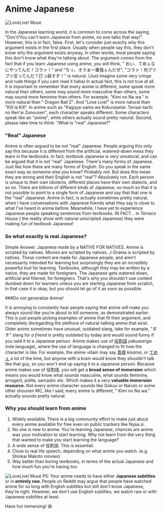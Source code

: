# Anime Japanese

![LoveLive! Muse](img/muse1_crop.jpg)

In the Japanese learning world, it is common to come across the saying, "Don't/You can't learn Japanese from anime, no
one talks that way!". However, this is in fact, false.
First, let's consider just exactly why this argument exists in the first place.
Usually when people say this, they don't know why the argument exists anyway, in other words, most people saying this
don't know what they're talking about.
The argument comes from the fact that if you learn Japanese using anime, you will think, "
おい、てめぇなにやってんだ！コラァ！" and "ちっ、オラぁ一番強ぇんだぜ", "コラァ！何ブツブツ言ってんだ？打っ殺すぞ！" is
natural. (Just imagine some very cringe and rude things if you cant read it haha)
In actual fact, this is not true at all.
It is important to remember that every anime is different, some speak more natural than others, some may sound more
masculine than others, some may sound more feminine than others. For example, "Kimi no Na wa." is more natural than "
Dragon Ball Z".
And "Love Live!" is more natural than "Kill la Kill".
In anime such as "Kaguya-sama wa Kokurasetai: Tensai-tachi no Ren'ai Zunousen", each character speaks different. Some
characters speak like an "anime", while others actually sound pretty natural.
Second, please take time to think: "What is "real" Japanese?"

### "Real" Japanese

Anime is often argued to be not "real" Japanese. People arguing this only say this because it is different from the
artificial, watered-down mess they learn in the textbooks. In fact, textbook Japanese is very unnatural, and can be
argued that it is not "real" Japanese.
There's many forms of Japanese. Just like how there are many forms of English. Do you speak in the same exact way as
someone else you know? Probably not. But does this mean they are wrong and their English is not "real"? Absolutely not.
Each person is unique to their own idiolects, different places have their own dialects, and so on. There are billions of
different kinds of Japanese, so much so that it is not possible to point to a single form of Japanese and say that that
one is the "real" Japanese.
Anime in fact, is actually sometimes pretty natural, when I have conversations with Japanese friends what they say is
close to what I've heard in anime before.
Meanwhile, I have yet to experience Japanese people speaking sentences from textbooks. IN FACT... in *Terrace House* (
the reality show with natural unscripted Japanese) they were making fun of textbook Japanese!

### So what exactly is real Japanese?

Simple Answer. Japanese made by a NATIVE FOR NATIVES. Anime is scripted by natives. Movies are scripted by natives.
J-Drama is scripted by natives. These content are made for Japanese people, and aren't necessarily intended for learning
but surprisingly they are an incredibly powerful tool for learning.
Textbooks, although they may be written by a native, they are made for foreigners. The Japanese gets watered down,
artificial and filtered, for foreigners. That's why you shouldn't use content dumbed down for learners unless you are
starting Japanese from scratch, in that case it is okay, but you should let go of it as soon as possible.

###Do not generalize Anime!

It is annoying to constantly hear people saying that anime will make you always sound like you're about to kill someone,
as demonstrated earlier. This is just people picking examples of anime that fit their argument, and completely
disregarding the plethora of natural-talking anime that exist.
Older anime sometimes have unusual, outdated slang, take for example, "ダチ" slang for *a friend* is pretty outdated by
today and would sound funny if you said it to a Japanese person.
Anime makes use of [役割語](https://en.wikipedia.org/wiki/Yakuwarigo) *yakuwarigo* (role language), where the use of
language is changed to fit how the character is like. For example, the anime villain may
say [貴様](https://jisho.org/word/%E8%B2%B4%E6%A7%98) *kisama*,
or [てめぇ](https://jisho.org/search/%E3%81%A6%E3%82%81%E3%81%87%20%23sentences) a lot of the time, but anyone with a
brain would know they shouldn't talk like that guy, so you won't end up saying it to a Japanese person.
Because anime makes use of 役割語, you will get a **broad sense of immersion** which means you would know what sounds
masculine, what sounds feminine, arrogant, polite, sarcastic etc. Which makes it a very **valuable immersion resource.**
Not every anime character sounds like Gokuu or Naruto or some other shounen MC, like I said, every anime is different, "
Kimi no Na wa." actually sounds pretty natural.

### Why you should learn from anime

1. Widely available. There is a big community effort to make just about every anime available for free even on public
   trackers like Nyaa.si.
2. No one is new to anime. You're learning Japanese, chances are anime was your motivation to start learning. Why not
   learn from the very thing that wanted to make you start learning the language?
3. A wide sense of 役割語. This is essential.
4. Close to real life speech, depending on what anime you watch. (e.g. Shinkai Makoto movies)
5. Way better than boring textbooks, in terms of the actual Japanese and how much fun you're having too.

![LoveLive! Muse](img/muse2_crop.jpg)
PS: Your anime needs to have either **Japanese subtitles** or in **entirely raw.**
People on Reddit may argue that people have watched anime for so long with English subtitles but still don't know
Japanese, they're right. However, we don't use English subtitles, we watch raw or with Japanese subtitles at least.

Have fun immersing! :smile: